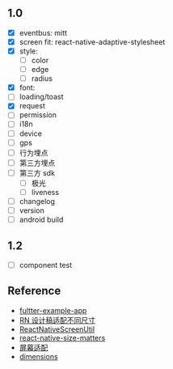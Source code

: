 ## 1.0

- [x] eventbus: mitt
- [x] screen fit: react-native-adaptive-stylesheet
- [x] style:
  - [ ] color
  - [ ] edge
  - [ ] radius
- [x] font:
- [ ] loading/toast
- [x] request
- [ ] permission
- [ ] i18n
- [ ] device
- [ ] gps
- [ ] 行为埋点
- [ ] 第三方埋点
- [ ] 第三方 sdk
  - [ ] 极光
  - [ ] liveness
- [ ] changelog
- [ ] version
- [ ] android build

## 1.2

- [ ] component test

## Reference

- [fultter-example-app](https://github.com/zhongmeizhi/fultter-example-app)
- [RN 设计稿适配不同尺寸](https://www.jianshu.com/p/42c823f150f1)
- [ReactNativeScreenUtil](https://github.com/lizhuoyuan/ReactNativeScreenUtil)
- [react-native-size-matters](https://github.com/nirsky/react-native-size-matters)
- [屏幕适配](https://reactnative.520wcf.com/ping-mu-shi-pei.html)
- [dimensions](https://reactnative.dev/docs/dimensions)
